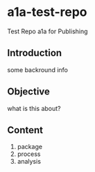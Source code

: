 # a1a-test-repo
Test Repo a1a for Publishing

## Introduction
some backround info

## Objective
what is this about?

## Content
1. package
2. process
3. analysis
